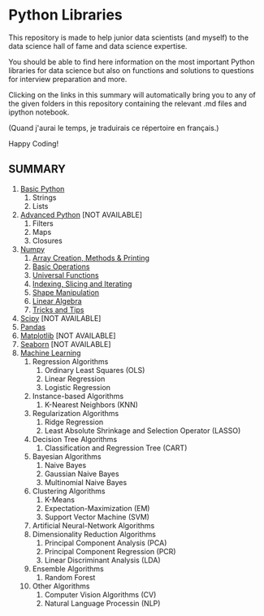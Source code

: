# Python Libraries

This repository is made to help junior data scientists (and myself) to the data science hall of fame and data science expertise. 

You should be able to find here information on the most important Python libraries for data science but also on functions and solutions to questions for interview preparation and more. 

Clicking on the links in this summary will automatically bring you to any of the given folders in this repository containing the relevant .md files and ipython notebook. 

(Quand j'aurai le temps, je traduirais ce répertoire en français.)

Happy Coding!

<a id="summary"></a>
## SUMMARY
1. [Basic Python](./python-basics/README.md)
    1. Strings
    2. Lists
2. [Advanced Python](./python-advanced/README.md) [NOT AVAILABLE]
    1. Filters
    2. Maps
    3. Closures
3. [Numpy](./numpy/README.md)
    1. [Array Creation, Methods & Printing](./numpy/README.md#numpy-A)
    2. [Basic Operations](./numpy/README.md#numpy-B)
    3. [Universal Functions](./numpy/README.md#numpy-C)
    4. [Indexing, Slicing and Iterating](./numpy/README.md#numpy-D)
    5. [Shape Manipulation](./numpy/README.md#numpy-E)
    6. [Linear Algebra](./numpy/README.md#numpy-F)
    7. [Tricks and Tips](./numpy/README.md#numpy-G)
4. [Scipy](#Scipy) [NOT AVAILABLE]
5. [Pandas](./pandas/README.md)
6. [Matplotlib](#matplotlib) [NOT AVAILABLE]
7. [Seaborn](#seaborn) [NOT AVAILABLE]
8. [Machine Learning](/machine-learning/README.md)
    1. Regression Algorithms
    	1. Ordinary Least Squares (OLS)
    	2. Linear Regression
    	3. Logistic Regression	
    2. Instance-based Algorithms
    	1. K-Nearest Neighbors (KNN)
    3. Regularization Algorithms
    	1. Ridge Regression
    	2. Least Absolute Shrinkage and Selection Operator (LASSO)
    4. Decision Tree Algorithms
    	1. Classification and Regression Tree (CART)
    5. Bayesian Algorithms
    	1. Naive Bayes
    	2. Gaussian Naive Bayes
    	3. Multinomial Naive Bayes
    6. Clustering Algorithms
    	1. K-Means
    	2. Expectation-Maximization (EM)
    	3. Support Vector Machine (SVM)
    7. Artificial Neural-Network Algorithms
    8. Dimensionality Reduction Algorithms
    	1. Principal Component Analysis (PCA)
    	2. Principal Component Regression (PCR)
    	3. Linear Discriminant Analysis (LDA)
    9. Ensemble Algorithms
    	1. Random Forest
    10. Other Algorithms
    	1. Computer Vision Algorithms (CV)
    	2. Natural Language Processin (NLP)